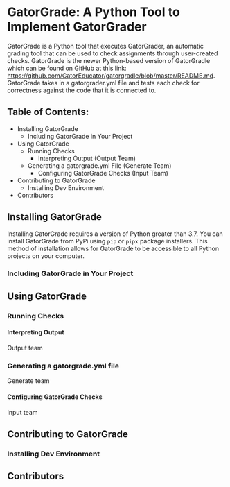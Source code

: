 # GatorGrade: A Python Tool to Implement GatorGrader

GatorGrade is a Python tool that executes GatorGrader, an automatic grading tool that can be used to check assignments through user-created checks. GatorGrade is the newer Python-based version of GatorGradle which can be found on GitHub at this link: https://github.com/GatorEducator/gatorgradle/blob/master/README.md. GatorGrade takes in a gatorgrader.yml file and tests each check for correctness against the code that it is connected to.

## Table of Contents:

- Installing GatorGrade
    - Including GatorGrade in Your Project
- Using GatorGrade
    - Running Checks
        - Interpreting Output (Output Team)
    - Generating a gatorgrade.yml File (Generate Team)
        - Configuring GatorGrade Checks (Input Team)
- Contributing to GatorGrade
    - Installing Dev Environment
- Contributors

## Installing GatorGrade

Installing GatorGrade requires a version of Python greater than 3.7. You can install GatorGrade from PyPi using `pip` or `pipx` package installers. This method of installation allows for GatorGrade to be accessible to all Python projects on your computer. 

### Including GatorGrade in Your Project

## Using GatorGrade

### Running Checks

#### Interpreting Output 
Output team

### Generating a gatorgrade.yml file
Generate team

#### Configuring GatorGrade Checks
Input team

## Contributing to GatorGrade

### Installing Dev Environment

## Contributors


